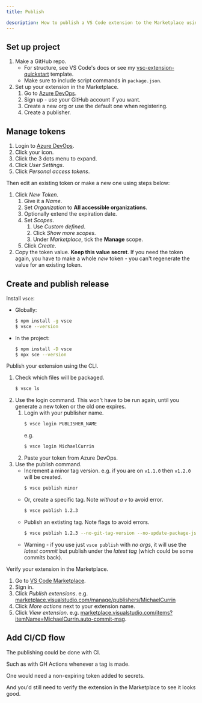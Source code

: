 ```yaml
---
title: Publish

description: How to publish a VS Code extension to the Marketplace using Azure DevOps
---
```


## Set up project

1. Make a GitHub repo.
    - For structure, see VS Code's docs or see my [vsc-extension-quickstart](https://github.com/MichaelCurrin/vsc-extension-quickstart) template.
    - Make sure to include script commands in `package.json`.
1. Set up your extension in the Marketplace.
    1. Go to [Azure DevOps][].
    1. Sign up - use your GitHub account if you want.
    1. Create a new org or use the default one when registering.
    1. Create a publisher.

[Azure DevOps]: https://dev.azure.com


## Manage tokens

1. Login to [Azure DevOps][].
1. Click your icon.
1. Click the 3 dots menu to expand.
1. Click _User Settings_.
1. Click _Personal access tokens_.

Then edit an existing token or make a new one using steps below:

1. Click _New Token_. 
    1. Give it a _Name_.
    1. Set _Organization_ to **All accessible organizations**.
    1. Optionally extend the expiration date.
    1. Set _Scopes_.
        1. Use _Custom defined_.
        1. Click _Show more scopes_.
        1. Under _Marketplace_, tick the **Manage** scope.
    1. Click _Create_.
1. Copy the token value. **Keep this value secret**. If you need the token again, you have to make a whole _new_ token - you can't regenerate the value for an existing token.


## Create and publish release

Install `vsce`:

- Globally:
    ```sh
    $ npm install -g vsce
    $ vsce --version
    ```
- In the project:
    ```sh
    $ npm install -D vsce
    $ npx sce --version
    ```
    
Publish your extension using the CLI.

1. Check which files will be packaged.
    ```sh
    $ vsce ls
    ```
1. Use the login command. This won't have to be run again, until you generate a new token or the old one expires.
    1. Login with your publisher name.
        ```sh
        $ vsce login PUBLISHER_NAME
        ```
        e.g.
        ```sh
        $ vsce login MichaelCurrin
        ```
    1. Paste your token from Azure DevOps.
1. Use the publish command.
    - Increment a minor tag version. e.g. if you are on `v1.1.0` then `v1.2.0` will be created.
        ```sh
        $ vsce publish minor
        ```
    - Or, create a specific tag. Note _without a `v`_ to avoid error. 
        ```sh
        $ vsce publish 1.2.3
        ```
    - Publish an extisting tag. Note flags to avoid errors.
        ```sh
        $ vsce publish 1.2.3 --no-git-tag-version --no-update-package-json
        ```
    - Warning - if you use just `vsce publish` with _no args_, it will use the _latest commit_ but publish under the _latest tag_ (which could be some commits back).

Verify your extension in the Marketplace.

1. Go to [VS Code Marketplace](https://marketplace.visualstudio.com/).
1. Sign in.
1. Click _Publish extensions_. e.g. [marketplace.visualstudio.com/manage/publishers/MichaelCurrin](https://marketplace.visualstudio.com/manage/publishers/MichaelCurrin)
1. Click _More actions_ next to your extension name.
1. Click _View extension_. e.g. [marketplace.visualstudio.com/items?itemName=MichaelCurrin.auto-commit-msg](https://marketplace.visualstudio.com/items?itemName=MichaelCurrin.auto-commit-msg).


## Add CI/CD flow

The publishing could be done with CI.

Such as with GH Actions whenever a tag is made.

One would need a non-expiring token added to secrets.

And you'd still need to verify the extension in the Marketplace to see it looks good.

